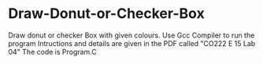 # Draw-Donut-or-Checker-Box
Draw donut or checker Box with given colours. Use Gcc Compiler to run the program
Intructions and details are given in the PDF called "CO222 E 15 Lab 04"
The code is Program.C
